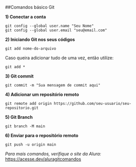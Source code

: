 ##Comandos básico Git 

**1) Conectar a conta**

````
git config --global user.name "Seu Nome"
git config --global user.email "seu@email.com"
````

**2) Iniciando Git nos seus códigos**

````
git add nome-do-arquivo
````

Caso queira adicionar tudo de uma vez, então utilize:

````
git add *
````

**3) Git commit**

````
git commit -m "Sua mensagem de commit aqui"
````

**4)  Adicionar um repositório remoto**

```
git remote add origin https://github.com/seu-usuario/seu-repositorio.git
```

**5) Git Branch**

````
git branch -M main
````

**6) Enviar para o repositório remoto**

```
git push -u origin main
```

*Para mais comandos, verifique o site da Alura:* https://acesse.dev/aluragitcomandos


